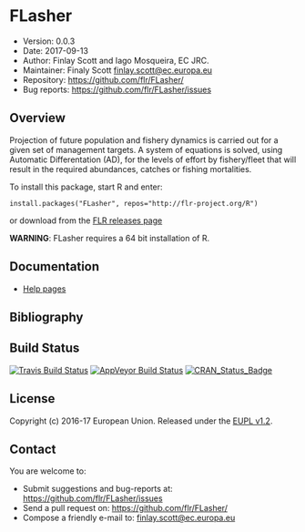# FLasher
- Version: 0.0.3
- Date: 2017-09-13
- Author: Finlay Scott and Iago Mosqueira, EC JRC.
- Maintainer: Finaly Scott <finlay.scott@ec.europa.eu>
- Repository: <https://github.com/flr/FLasher/>
- Bug reports: <https://github.com/flr/FLasher/issues>

## Overview

Projection of future population and fishery dynamics is carried out for a given set of management targets. A system of equations is solved, using Automatic Differentation (AD), for the levels of effort by fishery/fleet that will result in the required abundances, catches or fishing mortalities.

To install this package, start R and enter:

	install.packages("FLasher", repos="http://flr-project.org/R")

or download from the [FLR releases page](https://github.com/flr/FLR/releases/latest)

**WARNING**: FLasher requires a 64 bit installation of R.

## Documentation
- [Help pages](http://flr-project.org/FLasher)

## Bibliography

## Build Status
[![Travis Build Status](https://travis-ci.org/flr/FLasher.svg?branch=master)](https://travis-ci.org/flr/FLasher)
[![AppVeyor Build Status](https://ci.appveyor.com/api/projects/status/github/flr/FLasher?branch=master&svg=true)](https://ci.appveyor.com/project/flr/FLasher)
[![CRAN_Status_Badge](http://www.r-pkg.org/badges/version/FLasher)](https://cran.r-project.org/package=FLasher)

## License
Copyright (c) 2016-17 European Union. Released under the [EUPL v1.2](https://eupl.eu/1.2/en/).

## Contact
You are welcome to:

- Submit suggestions and bug-reports at: <https://github.com/flr/FLasher/issues>
- Send a pull request on: <https://github.com/flr/FLasher/>
- Compose a friendly e-mail to: <finlay.scott@ec.europa.eu>
